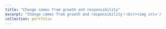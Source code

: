 ```yaml
---
title: "Change comes from growth and responsibility"
excerpt: "Change comes from growth and responsibility！<br/><img src='/images/Change comes from growth and responsibility.jpg'>"
collection: portfolio
---
```


